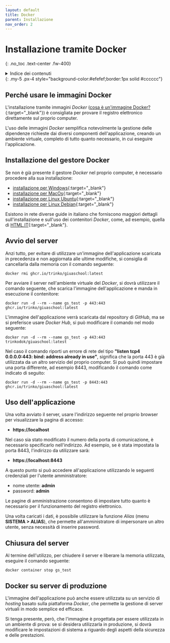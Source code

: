 ```yaml
---
layout: default
title: Docker
parent: Installazione
nav_order: 2
---
```


# Installazione tramite Docker
{: .no_toc .text-center .fw-400}

<details markdown="block">
  <summary>Indice dei contenuti</summary>
  {: .text-delta .text-center}
1. TOC
{:toc}
</details>
{: .my-5 .px-4 style="background-color:#efefef;border:1px solid #cccccc"}


## Perché usare le immagini Docker

L'installazione tramite immagini _Docker_ ([cosa è un'immagine Docker?](https://it.wikipedia.org/wiki/Docker){:target="_blank"})
è consigliata per provare il registro elettronico direttamente sul proprio computer.

L'uso delle immagini _Docker_ semplifica notevolmente la gestione delle dipendenze
richieste dai diversi componenti dell'applicazione, creando un ambiente virtuale,
completo di tutto quanto necessario, in cui eseguire l'applicazione.


## Installazione del gestore Docker

Se non è già presente il gestore _Docker_ nel proprio computer, è necessario procedere alla sua installazione:
  - [installazione per Windows](https://docs.docker.com/docker-for-windows/install/){:target="_blank"}
  - [installazione per MacOs](https://docs.docker.com/docker-for-mac/install/){:target="_blank"}
  - [installazione per Linux Ubuntu](https://docs.docker.com/engine/install/ubuntu/){:target="_blank"}
  - [installazione per Linux Debian](https://docs.docker.com/engine/install/debian/){:target="_blank"}

Esistono in rete diverse guide in italiano che forniscono maggiori dettagli sull'installazione e
sull'uso dei contenitori _Docker_, come, ad esempio, quella di [HTML.IT](https://www.html.it/guide/docker/){:target="_blank"}.


## Avvio del server

Anzi tutto, per evitare di utilizzare un'immagine dell'applicazione scaricata in precedenza e
non aggiornata alle ultime modifiche, si consiglia di cancellarla dalla memoria
con il comando seguente:
```
docker rmi ghcr.io/trinko/giuaschool:latest
```

Per avviare il server nell'ambiente virtuale del _Docker_,
si dovrà utilizzare il comando seguente, che scarica l'immagine dell'applicazione
e manda in esecuzione il contenitore:
```
docker run -d --rm --name gs_test -p 443:443 ghcr.io/trinko/giuaschool:latest
```

L'immagine dell'applicazione verrà scaricata dal repository di _GitHub_, ma se si preferisce
usare _Docker Hub_, si può modificare il comando nel modo seguente:
```
docker run -d --rm --name gs_test -p 443:443 trinkodok/giuaschool:latest
```

Nel caso il comando riporti un errore di rete del tipo
**"listen tcp4 0.0.0.0:443: bind: address already in use"**,
significa che la porta 443 è già utilizzata da un altro servizio del proprio computer.
Si può quindi impostare una porta differente, ad esempio 8443, modificando il comando come indicato di seguito:
```
docker run -d --rm --name gs_test -p 8443:443 ghcr.io/trinko/giuaschool:latest
```


## Uso dell'applicazione

Una volta avviato il server, usare l'indirizzo seguente nel proprio browser per visualizzare la pagina di accesso:
  - **https://localhost**

Nel caso sia stato modificato il numero della porta di comunicazione, è necessario specificarlo
nell'indirizzo.
Ad esempio, se è stata impostata la porta 8443, l'indirizzo da utilizzare sarà:
  - **https://localhost:8443**

A questo punto si può accedere all'applicazione utilizzando le seguenti credenziali per l'utente amministratore:
  - nome utente: **admin**
  - password: **admin**

Le pagine di amministrazione consentono di impostare tutto quanto è necessario per il funzionamento del
registro elettronico.

Una volta caricati i dati, è possibile utilizzare la funzione _Alias_ (menu **SISTEMA > ALIAS**), che
permette all'amministratore di impersonare un altro utente, senza necessità di inserire password.


## Chiusura del server

Al termine dell'utilizzo, per chiudere il server e liberare la memoria utilizzata,
eseguire il comando seguente:
```
docker container stop gs_test
```


## Docker su server di produzione

L'immagine dell'applicazione può anche essere utilizzata su un servizio di _hosting_ basato
sulla piattaforma _Docker_, che permette la gestione di server virtuali in modo semplice ed efficace.

Si tenga presente, però, che l'immagine è progettata per essere utilizzata in un ambiente di prova:
se si desidera utilizzarla in produzione, si dovrà modificare le impostazioni di sistema a riguardo degli
aspetti della sicurezza e delle prestazioni.
